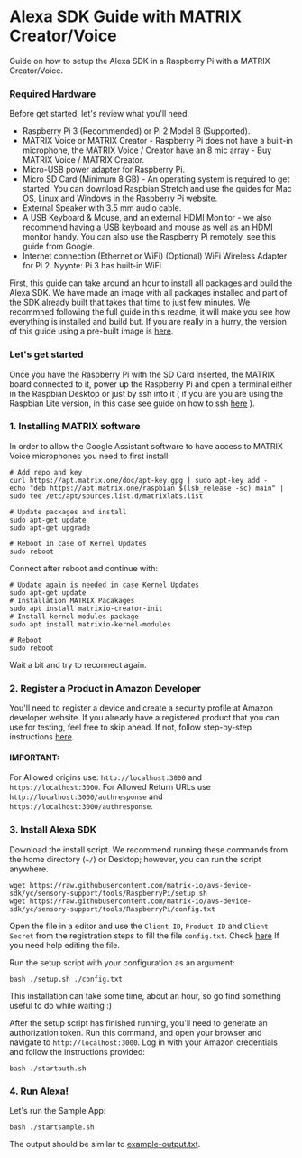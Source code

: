 # Alexa SDK Guide with MATRIX Creator/Voice

Guide on how to setup the Alexa SDK in a Raspberry Pi with a MATRIX Creator/Voice.

### Required Hardware

Before get started, let's review what you'll need.
* Raspberry Pi 3 (Recommended) or Pi 2 Model B (Supported).
* MATRIX Voice or MATRIX Creator - Raspberry Pi does not have a built-in microphone, the MATRIX Voice / Creator have an 8 mic array - Buy MATRIX Voice / MATRIX Creator. 
* Micro-USB power adapter for Raspberry Pi.
* Micro SD Card (Minimum 8 GB) - An operating system is required to get started. You can download Raspbian Stretch and use the guides for Mac OS, Linux and Windows in the Raspberry Pi website.
* External Speaker with 3.5 mm audio cable.
* A USB Keyboard & Mouse, and an external HDMI Monitor - we also recommend having a USB keyboard and mouse as well as an HDMI monitor handy. You can also use the Raspberry Pi remotely, see this guide from Google.
* Internet connection (Ethernet or WiFi)
(Optional) WiFi Wireless Adapter for Pi 2. Nyyote: Pi 3 has built-in WiFi.

First, this guide can take around an hour to install all packages and build the Alexa SDK. We have made an image with all packages installed and part of the SDK already built that takes that time to just few minutes. We recommned following the full guide in this readme, it will make you see how everything is installed and build but. If you are really in a hurry, the version of this guide using a pre-built image is [here](https://github.com/matrix-io/matrixio-alexa-sdk-guide/blob/master/matrix-alexa-guide-using-image.md).

### Let's get started

Once you have the Raspberry Pi with the SD Card inserted, the MATRIX board connected to it, power up the Raspberry Pi and open a terminal either in the Raspbian Desktop or just by ssh into it ( if you are you are using the Raspbian Lite version, in this case see guide on how to ssh [here](https://www.raspberrypi.org/documentation/remote-access/ssh/) ).

### 1. Installing MATRIX software

In order to allow the Google Assistant software to have access to MATRIX Voice microphones you need to first install:

```
# Add repo and key
curl https://apt.matrix.one/doc/apt-key.gpg | sudo apt-key add -
echo "deb https://apt.matrix.one/raspbian $(lsb_release -sc) main" | sudo tee /etc/apt/sources.list.d/matrixlabs.list

# Update packages and install
sudo apt-get update
sudo apt-get upgrade

# Reboot in case of Kernel Updates
sudo reboot 
```
Connect after reboot and continue with:
```
# Update again is needed in case Kernel Updates
sudo apt-get update
# Installation MATRIX Pacakages
sudo apt install matrixio-creator-init
# Install kernel modules package
sudo apt install matrixio-kernel-modules

# Reboot
sudo reboot
```

Wait a bit and try to reconnect again.

### 2. Register a Product in Amazon Developer 

You'll need to register a device and create a security profile at  Amazon developer website. If you already have a registered product that you can use for testing, feel free to skip ahead. If not, follow step-by-step instructions [here](https://github.com/alexa/alexa-avs-sample-app/wiki/Create-Security-Profile).

#### IMPORTANT: 

For Allowed origins use: `http://localhost:3000` and `https://localhost:3000`. 
For Allowed Return URLs use `http://localhost:3000/authresponse` and `https://localhost:3000/authresponse`.

### 3. Install Alexa SDK

Download the install script. We recommend running these commands from the home directory (`~/`) or Desktop; however, you can run the script anywhere.

```
wget https://raw.githubusercontent.com/matrix-io/avs-device-sdk/yc/sensory-support/tools/RaspberryPi/setup.sh
wget https://raw.githubusercontent.com/matrix-io/avs-device-sdk/yc/sensory-support/tools/RaspberryPi/config.txt
```

Open the file in a editor and use the `Client ID`, `Product ID` and `Client Secret` from the registration steps to fill the file `config.txt`. Check [here](https://www.raspberrypi.org/magpi/edit-text/) If you need help editing the file.

Run the setup script with your configuration as an argument:
```
bash ./setup.sh ./config.txt
```
This installation can take some time,  about an hour, so go find something useful to do while waiting :)

After the setup script has finished running, you'll need to generate an authorization token. Run this command, and open your browser and navigate to `http://localhost:3000`. Log in with your Amazon credentials and follow the instructions provided:
```
bash ./startauth.sh
```

### 4. Run Alexa!

Let's run the Sample App:
```
bash ./startsample.sh
```

The output should be similar to [example-output.txt](https://github.com/matrix-io/matrixio-alexa-sdk-guide/blob/master/example-output.txt).
